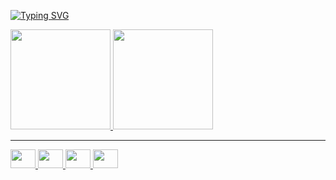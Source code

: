 [![Typing SVG](https://readme-typing-svg.herokuapp.com/?color=00bfbf&size=35&center=true&vCenter=true&width=1000&lines=HELLO,+My+Name+is+Murilo;I'm+19+years+old;I+from+Brasil,+Pelotas;I+study+systems+development+and+others+things;Be+Welcome!+:%29)](https://git.io/typing-svg)

<div>
<a href="https://github.com/xmurilo"/>
<img height="160em" src="https://github-readme-stats.vercel.app/api?username=xmurilo&theme=algolia&show_icons=true"/> 
<img height="160em" src="https://github-readme-stats.vercel.app/api/top-langs/?username=xmurilo&layout=compact&langs_count=16&theme=algolia"/>
</div>
<hr>
<div>
  <img height="30" width="40" src="https://cdn.jsdelivr.net/gh/devicons/devicon/icons/html5/html5-original.svg" />
  <img height="30" width="40" src="https://cdn.jsdelivr.net/gh/devicons/devicon/icons/css3/css3-original.svg" />
  <img height="30" width="40" src="https://cdn.jsdelivr.net/gh/devicons/devicon/icons/javascript/javascript-original.svg" />
  <img height="30" width="40" src="https://cdn.jsdelivr.net/gh/devicons/devicon/icons/react/react-original.svg" />

          
  
</div>
